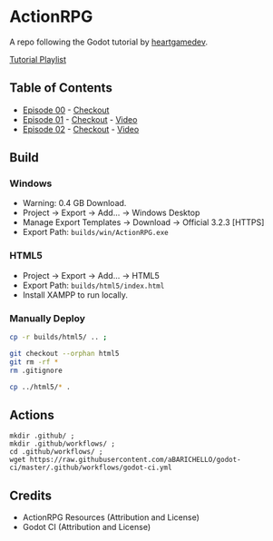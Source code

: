 # ActionRPG

A repo following the Godot tutorial by [heartgamedev](https://www.heartgamedev.com/).

[Tutorial Playlist](https://www.youtube.com/watch?v=mAbG8Oi-SvQ&list=PL9FzW-m48fn2SlrW0KoLT4n5egNdX-W9a&ab_channel=HeartBeast)

## Table of Contents

- [Episode 00](https://github.com/ktmeaton/ActionRPG/blob/master/README.md) - [Checkout](https://github.com/ktmeaton/ActionRPG/tree/a58299c51609ade4d5491ea1708bce5cb898b776)
- [Episode 01](https://github.com/ktmeaton/ActionRPG/blob/master/docs/Episode_01.md) - [Checkout](https://github.com/ktmeaton/ActionRPG/tree/446b48310e054ee1c254971f32ef92ac929ec9a8) - [Video](https://www.youtube.com/watch?v=mAbG8Oi-SvQ&ab_channel=HeartBeast)
- [Episode 02](https://github.com/ktmeaton/ActionRPG/blob/master/docs/Episode_02.md) - [Checkout]() - [Video](https://www.youtube.com/watch?v=EQA9MJ5_TxU)

## Build

### Windows

- Warning: 0.4 GB Download.
- Project -> Export -> Add... -> Windows Desktop
- Manage Export Templates -> Download -> Official 3.2.3 [HTTPS]
- Export Path: ```builds/win/ActionRPG.exe```

### HTML5

- Project -> Export -> Add... -> HTML5
- Export Path: ```builds/html5/index.html```
- Install XAMPP to run locally.


### Manually Deploy 

```bash
cp -r builds/html5/ .. ;

git checkout --orphan html5
git rm -rf *
rm .gitignore

cp ../html5/* .

```

## Actions

```
mkdir .github/ ; 
mkdir .github/workflows/ ;
cd .github/workflows/ ;
wget https://raw.githubusercontent.com/aBARICHELLO/godot-ci/master/.github/workflows/godot-ci.yml

```

## Credits

- ActionRPG Resources (Attribution and License)
- Godot CI (Attribution and License)